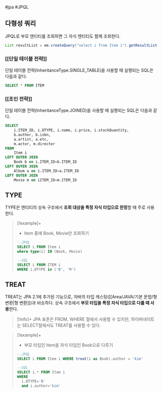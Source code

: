#jpa #JPQL


## 다형성 쿼리
JPQL로 부모 엔티티를 조회하면 그 자식 엔티티도 함께 조회한다.

```java
List resultList = em.createQuery("select i from Item i").getResultList();
```

### [[단일 테이블 전략]]
단일 테이블 전략(InheritanceType.SINGLE_TABLE)을 사용할 때 실행되는 SQL은 다음과 같다.

```sql
SELECT * FROM ITEM
```

### [[조인 전략]]
단일 테이블 전략(InheritanceType.JOINED)을 사용할 때 실행되는 SQL은 다음과 같다.

```sql
SELECT
	i.ITEM_ID, i.DTYPE, i.name, i.price, i.stockQuantity,
	b.author, b.isbn,
	a.artist, a.etc,
	m.actor, m.director
FROM
	Item i
LEFT OUTER JOIN
	Book b on i.ITEM_ID=b.ITEM_ID
LEFT OUTER JOIN
	Album a on i.ITEM_ID=a.ITEM_ID
LEFT OUTER JOIN
	Movie m on iITEM_ID=m.ITEM_ID

```

## TYPE
TYPE은 엔티티의 상속 구조에서 **조회 대상을 특정 자식 타입으로 한정**할 때 주로 사용한다.

> [!example]+ 
> + Item 중에 Book, Movie만 조회하기
> ```sql
> --JPQL
> SELECT i FROM Item i
> where type(i) IN (Book, Movie)
> 
> --SQL
> SELECT i FROM ITEM i
> WHERE i.DTYPE in ('B', 'M')
> ```

## TREAT
TREAT는 JPA 2.1에 추가된 기능으로, 자바의 타입 캐스팅([[Area/JAVA/기본 문법/형 변환|형 변환]])과 비슷하다. 상속 구조에서 **부모 타입을 특정 자식 타입으로 다룰 때 사용**한다.

> [!info]+ 
> JPA 표준은 FROM, WHERE 절에서 사용할 수 있지만, 하이버네이트는 SELECT절에서도 TREAT를 사용할 수 있다.

> [!example]+ 
> + 부모 타입인 Item을 자식 타입인 Book으로 다루기
> ```sql
> --JPQL
> SELECT i FROM Item i WHERE treat(i as Book).author = 'kim'
> 
> --SQL
> SELECT i.* FROM Item i
> WHERE
> 	i.DTYPE='B'
> 	and i.author='kim'
> ```